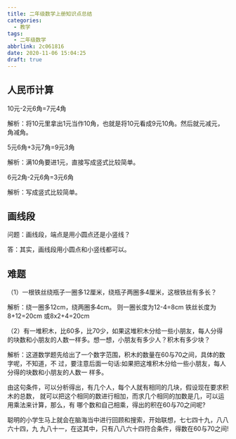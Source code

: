 ```yaml
---
title: 二年级数学上册知识点总结
categories:
  - 教学
tags:
  - 二年级数学
abbrlink: 2c061816
date: 2020-11-06 15:04:25
draft: true
---
```


## 人民币计算

10元-2元6角=7元4角

解析：将10元里拿出1元当作10角，也就是将10元看成9元10角。然后就元减元，角减角。

5元6角+3元7角=9元3角

解析：满10角要进1元，直接写成竖式比较简单。

6元2角-2元6角=3元6角

解析：写成竖式比较简单。

## 画线段

问题：画线段，端点是用小圆点还是小竖线？

答：其实，画线段用小圆点和小竖线都可以。

## 难题

（1）一根铁丝绕瓶子一圈多12厘米，绕瓶子两圈多4厘米，这根铁丝有多长？

解析：绕一圈多12cm，绕两圈多4cm。
           则一圈长度为12-4=8cm
           铁丝长度为8+12=20cm
           或8x2+4=20cm

（2）有一堆积木，比60多，比70少，如果这堆积木分给一些小朋友，每人分得的块数和小朋友的人数一样多。想一想，小朋友有多少人？积木有多少块？

解析：这道数学题先给出了一个数字范围，积木的数量在60与70之间，具体的数字呢，不知道，不 过，要注意后面一句话:如果把这堆积木分给一些小朋友，每人分得的块数和小朋友的人数一 样多。 

由这句条件，可以分析得出，有几个人，每个人就有相同的几块，假设现在要求积木的总数， 就可以把这个相同的数进行相加，而求几个相同的加数是几，可以运用乘法来计算，那么，有 哪个数和自己相乘，得出的积在60与70之间呢?

 聪明的小学生马上就会在脑海当中进行回顾和搜索，开始联想，七七四十九，八八六十四，九 九八十一，在这其中，只有八八六十四符合条件，得数在60与70之间!

